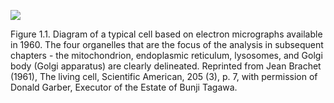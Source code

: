 ![](https://cdn.mathpix.com/cropped/2024_06_22_446ab5a74892b50cd5cfg-1.jpg?height=1394&width=1075&top_left_y=212&top_left_x=225)

Figure 1.1. Diagram of a typical cell based on electron micrographs available in 1960. The four organelles that are the focus of the analysis in subsequent chapters - the mitochondrion, endoplasmic reticulum, lysosomes, and Golgi body (Golgi apparatus) are clearly delineated. Reprinted from Jean Brachet (1961), The living cell, Scientific American, 205 (3), p. 7, with permission of Donald Garber, Executor of the Estate of Bunji Tagawa.